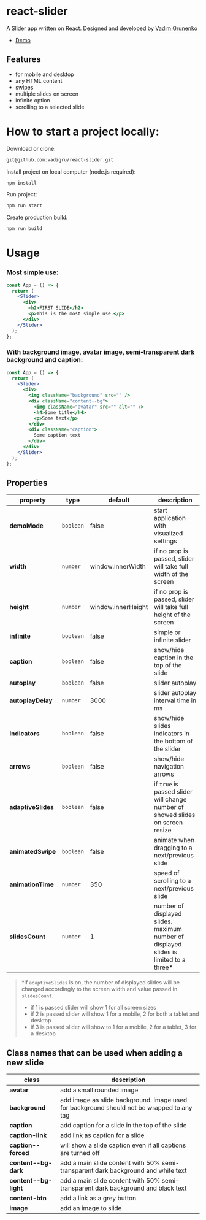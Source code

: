 # react-slider

A Slider app written on React. Designed and developed by [Vadim Grunenko](https://github.com/vadigru)

- [Demo](https://react-slider-six.vercel.app)

## Features
- for mobile and desktop
- any HTML content
- swipes
- multiple slides on screen
- infinite option
- scrolling to a selected slide

# How to start a project locally:
Download or clone:
```sh
git@github.com:vadigru/react-slider.git
```
Install project on local computer (node.js required):
```sh
npm install
```
Run project:
```sh
npm run start
```
Create production build:
```sh
npm run build
```

# Usage
### Most simple use:

```jsx
const App = () => {
  return (
    <Slider>
      <div>
        <h2>FIRST SLIDE</h2>
        <p>This is the most simple use.</p>
      </div>
    </Slider>
  );
};
```

### With background image, avatar image, semi-transparent dark background and caption:

```jsx
const App = () => {
  return (
    <Slider>
      <div>
        <img className="background" src="" />
        <div className="content--bg">
          <img className="avatar" src="" alt="" />
          <h4>Some title</h4>
          <p>Some text</p>
        </div>
        <div className="caption">
          Some caption text
        </div>
      </div>
    </Slider>
  );
};
```

## Properties

| property | type | default | description |
|-|-|-|-|
| **demoMode** | `boolean` | false | start application with visualized settings |
| **width** | `number` | window.innerWidth | if no prop is passed, slider will take full width of the screen |
| **height** | `number` | window.innerHeight | if no prop is passed, slider will take full height of the screen |
| **infinite** | `boolean` | false | simple or infinite slider |
| **caption** | `boolean` | false | show/hide caption in the top of the slide |
| **autoplay** | `boolean` | false | slider autoplay |
| **autoplayDelay** | `number` | 3000 | slider autoplay interval time in ms|
| **indicators** | `boolean` | false | show/hide slides indicators in the bottom of the slider|
| **arrows** | `boolean` | false | show/hide navigation arrows |
| **adaptiveSlides** | `boolean` | false | if `true` is passed slider will change number of showed slides on screen resize  |
| **animatedSwipe** | `boolean` | false | animate when dragging to a next/previous slide |
| **animationTime** | `number` | 350 | speed of scrolling to a next/previous slide |
| **slidesCount** | `number` | 1 | number of displayed slides. maximum number of displayed slides is limited to a three* |

> *if `adaptiveSlides` is on, the number of displayed slides will be changed accordingly to the screen width and value passed in `slidesCount`.
> - if 1 is passed slider will show 1 for all screen sizes
> - if 2 is passed slider will show 1 for a mobile, 2 for both a tablet and desktop
> - if 3 is passed slider will show to 1 for a mobile, 2 for a tablet, 3 for a desktop

## Class names that can be used when adding a new slide

| class | description |
|-|-|
| **avatar** | add a small rounded image |
| **background** | add image as slide background. image used for background should not be wrapped to any tag |
| **caption** | add caption for a slide in the top of the slide |
| **caption-link** | add link as caption for a slide |
| **caption--forced** | will show a slide caption even if all captions are turned off |
| **content--bg-dark** | add a main slide content with 50% semi-transparent dark background and white text |
| **content--bg-light** | add a main slide content with 50% semi-transparent dark background and black text |
| **content-btn** | add a link as a grey button |
| **image** | add an image to slide |
